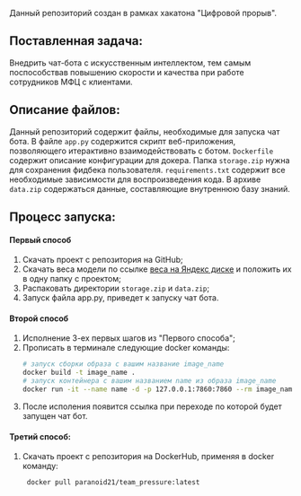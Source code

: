 Данный репозиторий создан в рамках хакатона "Цифровой прорыв". 

## Поставленная задача:
Внедрить чат-бота с искусственным интеллектом, тем самым поспособствав повышению скорости и качества при работе сотрудников МФЦ с клиентами.

## Описание файлов:
Данный репозиторий содержит файлы, необходимые для запуска чат бота. В файле `app.py` содержится скрипт веб-приложения, позволяющего итерактивно взаимодействовать с ботом. `Dockerfile` содержит описание конфигурации для докера. Папка `storage.zip` нужна для сохранения фидбека пользователя. `requirements.txt` содержит все необходимые зависимости для воспроизведения кода. В архиве `data.zip` содержаться данные, составляющие внутреннюю базу знаний.

## Процесс запуска:
#### Первый способ
1. Скачать проект с репозитория на GitHub;
2. Скачать веса модели по ссылке [веса на Яндекс диске](https://disk.yandex.ru/d/TYXsBveHRjMKDA) и положить их в одну папку с проектом;
3. Распаковать директории `storage.zip` и `data.zip`;
4. Запуск файла app.py, приведет к запуску чат бота.


#### Второй способ
1. Исполнение 3-ех первых шагов из "Первого способа";
2. Прописать в терминале следующие docker команды:
   ```bash
   # запуск сборки образа с вашим название image_name
   docker build -t image_name .
   # запуск контейнера с вашим названием name из образа image_name
   docker run -it --name name -d -p 127.0.0.1:7860:7860 --rm image_name
   ```
3. После исполения появится ссылка при переходе по которой будет запущен чат бот.

#### Третий способ:
1. Скачать проект с репозитория на DockerHub, применяя в docker команду:
   ```bash
    docker pull paranoid21/team_pressure:latest
   ```
